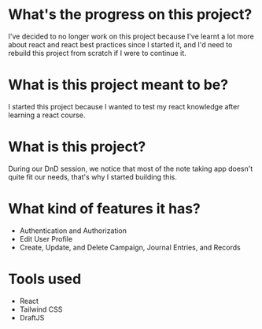 # What's the progress on this project?

I've decided to no longer work on this project because I've learnt a lot more about react and react best practices since I started it, and I'd need to rebuild this project from scratch if I were to continue it.

# What is this project meant to be?

I started this project because I wanted to test my react knowledge after learning a react course.

# What is this project?

During our DnD session, we notice that most of the note taking app doesn't quite fit our needs, that's why I started building this.

# What kind of features it has?

- Authentication and Authorization
- Edit User Profile
- Create, Update, and Delete Campaign, Journal Entries, and Records

# Tools used

- React
- Tailwind CSS
- DraftJS
